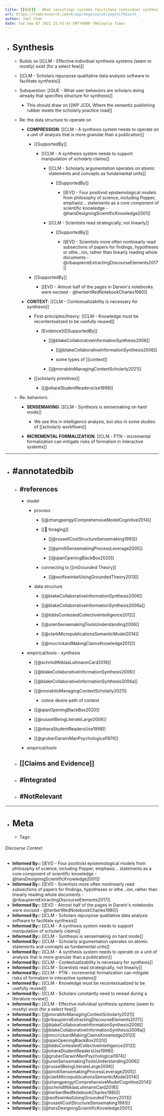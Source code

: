 ```yaml
---
title: [[QUE]] - What (existing) systems facilitate individual synthesis?
url: https://roamresearch.com/#/app/megacoglab/page/LF9Oayxk_
author: Joel Chan
date: Tue Sep 07 2021 22:43:47 GMT+0800 (Malaysia Time)
---
```


- # Synthesis

    - Builds on [[CLM - Effective individual synthesis systems (seem to mostly) exist (for a select few)]]

    - [[CLM - Scholars repurpose qualitative data analysis software to facilitate synthesis]]

    - Subquestion: [[QUE - What user behaviors are scholars doing already that specifies structure for synthesis]]

        - This should draw on [[WP JCDL Where the semantic publishing rubber meets the scholarly practice road]]

    - Re: the data structure to operate on

        - **COMPRESSION**: [[CLM - A synthesis system needs to operate on a unit of analysis that is more granular than a publication]]

            - [[SupportedBy]]

                - [[CLM - A synthesis system needs to support manipulation of scholarly claims]]

                    - [[CLM - Scholarly argumentation operates on atomic statements and concepts as fundamental units]]

                        - [[SupportedBy]]

                            - [[EVD - Four positivist epistemological models from philosophy of science, including Popper, emphasiz... statements as a core component of scientific knowledge - @harsDesigningScientificKnowledge2001]]

                    - [[CLM - Scientists read strategically, not linearly]]

                        - [[SupportedBy]]

                            - [[EVD - Scientists more often nonlinearly read subsections of papers for findings, hypotheses or othe...ion, rather than linearly reading whole documents - @ribaupierreExtractingDiscourseElements2017]]

            - [[SupportedBy]]

                - [[EVD - Almost half of the pages in Darwin's notebooks were excised - @herbertRedNotebookCharles1980]]

        - **CONTEXT**: [[CLM - Contextualizability is necessary for synthesis]]

            - First-principles/theory: [[CLM - Knowledge must be recontextualized to be usefully reused]]

                - [Evidence]([[SupportedBy]]

                    - [[@blakeCollaborativeInformationSynthesis2006]]

                        - [[@blakeCollaborativeInformationSynthesis2006]]

                        - some types of [[context]]

                    - [[@morabitoManagingContextScholarly2021]]

            - [[scholarly primitives]]

                - [[@oharaStudentReadersUse1998]]

    - Re: behaviors:

        - **SENSEMAKING**: [[CLM - Synthesis is sensemaking on hard mode]]

            - We see this in intelligence analysis, but also in some studies of [[scholarly workflows]]

        - **INCREMENTAL FORMALIZATION**: [[CLM - PTN - incremental formalization can mitigate risks of formalism in interactive systems]]
- ---
- # #annotatedbib

    - ## #references

        - model

            - process

                - [[@zhangpengyiComprehensiveModelCognitive2014]]

                - [[🧱 foraging]]

                    - [[@russellCostStructureSensemaking1993]]

                    - [[@pirolliSensemakingProcessLeverage2005]]

                    - [[@qianOpeningBlackBox2020]]

                - connecting to [[mGrounded Theory]]

                    - [[@wolfswinkelUsingGroundedTheory2013]]

            - data structure

                - [[@blakeCollaborativeInformationSynthesis2006]]

                - [[@blakeCollaborativeInformationSynthesis2006a]]

                - [[@liddoContestedCollectiveIntelligence2012]]

                - [[@urenSensemakingToolsUnderstanding2006]]

                - [[@clarkMicropublicationsSemanticModel2014]]

                - [[@mccrickardMakingClaimsKnowledge2012]]

        - empirical/tools - synthesis

            - [[@schmidtNiklasLuhmannCard2018]]

            - [[@blakeCollaborativeInformationSynthesis2006]]

            - [[@blakeCollaborativeInformationSynthesis2006a]]

            - [[@morabitoManagingContextScholarly2021]]

                - notice desire path of context

            - [[@qianOpeningBlackBox2020]]

            - [[@russellBeingLiterateLarge2006]]

            - [[@oharaStudentReadersUse1998]]

            - [[@gruberDarwinManPsychological1974]]

        - empirical/tools

    - ## [[Claims and Evidence]]

    - ## #Integrated

    - ## #NotRelevant
- ---
- # Meta

    - Tags:

###### Discourse Context

- **Informed By::** [[EVD - Four positivist epistemological models from philosophy of science, including Popper, emphasiz... statements as a core component of scientific knowledge - @harsDesigningScientificKnowledge2001]]
- **Informed By::** [[EVD - Scientists more often nonlinearly read subsections of papers for findings, hypotheses or othe...ion, rather than linearly reading whole documents - @ribaupierreExtractingDiscourseElements2017]]
- **Informed By::** [[EVD - Almost half of the pages in Darwin's notebooks were excised - @herbertRedNotebookCharles1980]]
- **Informed By::** [[CLM - Scholars repurpose qualitative data analysis software to facilitate synthesis]]
- **Informed By::** [[CLM - A synthesis system needs to support manipulation of scholarly claims]]
- **Informed By::** [[CLM - Synthesis is sensemaking on hard mode]]
- **Informed By::** [[CLM - Scholarly argumentation operates on atomic statements and concepts as fundamental units]]
- **Informed By::** [[CLM - A synthesis system needs to operate on a unit of analysis that is more granular than a publication]]
- **Informed By::** [[CLM - Contextualizability is necessary for synthesis]]
- **Informed By::** [[CLM - Scientists read strategically, not linearly]]
- **Informed By::** [[CLM - PTN - incremental formalization can mitigate risks of formalism in interactive systems]]
- **Informed By::** [[CLM - Knowledge must be recontextualized to be usefully reused]]
- **Informed By::** [[CLM - Scholars constantly need to reread during a literature review]]
- **Informed By::** [[CLM - Effective individual synthesis systems (seem to mostly) exist (for a select few)]]
- **Informed By::** [[@morabitoManagingContextScholarly2021]]
- **Informed By::** [[@ribaupierreExtractingDiscourseElements2017]]
- **Informed By::** [[@blakeCollaborativeInformationSynthesis2006]]
- **Informed By::** [[@blakeCollaborativeInformationSynthesis2006a]]
- **Informed By::** [[@mccrickardMakingClaimsKnowledge2012]]
- **Informed By::** [[@qianOpeningBlackBox2020]]
- **Informed By::** [[@liddoContestedCollectiveIntelligence2012]]
- **Informed By::** [[@oharaStudentReadersUse1998]]
- **Informed By::** [[@gruberDarwinManPsychological1974]]
- **Informed By::** [[@urenSensemakingToolsUnderstanding2006]]
- **Informed By::** [[@russellBeingLiterateLarge2006]]
- **Informed By::** [[@pirolliSensemakingProcessLeverage2005]]
- **Informed By::** [[@clarkMicropublicationsSemanticModel2014]]
- **Informed By::** [[@zhangpengyiComprehensiveModelCognitive2014]]
- **Informed By::** [[@schmidtNiklasLuhmannCard2018]]
- **Informed By::** [[@herbertRedNotebookCharles1980]]
- **Informed By::** [[@wolfswinkelUsingGroundedTheory2013]]
- **Informed By::** [[@russellCostStructureSensemaking1993]]
- **Informed By::** [[@harsDesigningScientificKnowledge2001]]
